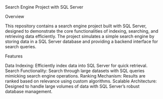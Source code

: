 Search Engine Project with SQL Server


Overview

This repository contains a search engine project built with SQL Server, designed to demonstrate the core functionalities of indexing, searching, and retrieving data efficiently. The project simulates a simple search engine by storing data in a SQL Server database and providing a backend interface for search queries.

Features

Data Indexing: Efficiently index data into SQL Server for quick retrieval.
Search Functionality: Search through large datasets with SQL queries mimicking search engine operations.
Ranking Mechanism: Results are ranked based on relevance using custom algorithms.
Scalable Architecture: Designed to handle large volumes of data with SQL Server’s robust database management.
